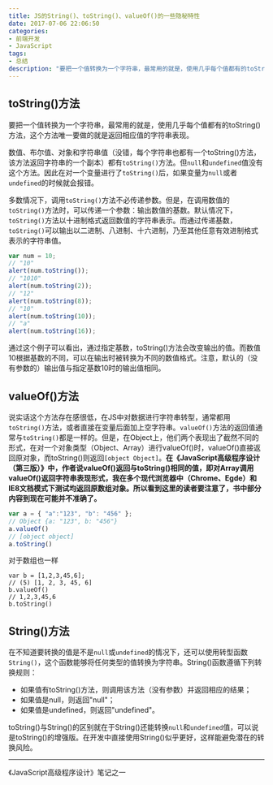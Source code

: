 ```yaml
---
title: JS的String()、toString()、valueOf()的一些隐秘特性
date: 2017-07-06 22:06:50
categories:
- 前端开发
- JavaScript
tags:
- 总结
description: "要把一个值转换为一个字符串，最常用的就是，使用几乎每个值都有的toString()方法，这个方法唯一要做的就是返回相应值的字符串表现。"
---
```


## toString()方法

要把一个值转换为一个字符串，最常用的就是，使用几乎每个值都有的toString()方法，这个方法唯一要做的就是返回相应值的字符串表现。

数值、布尔值、对象和字符串值（没错，每个字符串也都有一个toString()方法，该方法返回字符串的一个副本）都有`toString()`方法。但`null`和`undefined`值没有这个方法。因此在对一个变量进行了`toString()`后，如果变量为`null`或者`undefined`的时候就会报错。

多数情况下，调用`toString()`方法不必传递参数。但是，在调用数值的`toString()`方法时，可以传递一个参数：输出数值的基数。默认情况下，`toString()`方法以十进制格式返回数值的字符串表示。而通过传递基数，`toString()`可以输出以二进制、八进制、十六进制，乃至其他任意有效进制格式表示的字符串值。
```js
var num = 10; 
// "10" 
alert(num.toString()); 
// "1010" 
alert(num.toString(2)); 
// "12" 
alert(num.toString(8)); 
// "10" 
alert(num.toString(10)); 
// "a" 
alert(num.toString(16));
```

通过这个例子可以看出，通过指定基数，toString()方法会改变输出的值。而数值10根据基数的不同，可以在输出时被转换为不同的数值格式。注意，默认的（没有参数的）输出值与指定基数10时的输出值相同。

## valueOf()方法

说实话这个方法存在感很低，在JS中对数据进行字符串转型，通常都用`toString()`方法，或者直接在变量后面加上空字符串。`valueOf()`方法的返回值通常与`toString()`都是一样的。但是，在Object上，他们两个表现出了截然不同的形式，在对一个对象类型（Object、Array）进行valueOf()时，valueOf()直接返回原对象，而toString()则返回`[object Object]`。**在《JavaScript高级程序设计（第三版）》中，作者说valueOf()返回与toString()相同的值，即对Array调用valueOf()返回字符串表现形式，我在多个现代浏览器中（Chrome、Egde）和IE8文档模式下测试均返回原数组对象。所以看到这里的读者要注意了，书中部分内容到现在可能并不准确了。**
```js
var a = { "a":"123", "b": "456" };
// Object {a: "123", b: "456"}
a.valueOf()
// [object object]
a.toString()
```
对于数组也一样
```
var b = [1,2,3,45,6];
// (5) [1, 2, 3, 45, 6]
b.valueOf()
// 1,2,3,45,6
b.toString()
```

## String()方法

在不知道要转换的值是不是`null`或`undefined`的情况下，还可以使用转型函数`String()`，这个函数能够将任何类型的值转换为字符串。String()函数遵循下列转换规则：
- 如果值有toString()方法，则调用该方法（没有参数）并返回相应的结果；
- 如果值是null，则返回"null"；
- 如果值是undefined，则返回"undefined"。

toString()与String()的区别就在于String()还能转换`null`和`undefined`值，可以说是toString()的增强版。在开发中直接使用String()似乎更好，这样能避免潜在的转换风险。

***
《JavaScript高级程序设计》笔记之一

